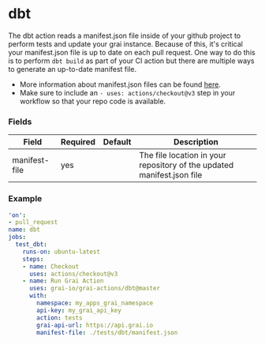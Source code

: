 # dbt

The dbt action reads a manifest.json file inside of your github project to perform tests and update your grai instance.
Because of this, it's critical your manifest.json file is up to date on each pull request. 
One way to do this is to perform `dbt build` as part of your CI action but there are multiple ways to generate an up-to-date manifest file.

* More information about manifest.json files can be found [here](https://docs.getdbt.com/reference/artifacts/manifest-json).
* Make sure to include an `- uses: actions/checkout@v3` step in your workflow so that your repo code is available.



### Fields

<!-- Fields Sentinel Section -->

| Field | Required | Default | Description |
|-----|-----|-----|-----|
| manifest-file | yes |  | The file location in your repository of the updated manifest.json file |


<!-- Fields Sentinel Section -->

### Example

<!-- Example Sentinel Section -->

```yaml copy
'on':
- pull_request
name: dbt
jobs:
  test_dbt:
    runs-on: ubuntu-latest
    steps:
    - name: Checkout
      uses: actions/checkout@v3
    - name: Run Grai Action
      uses: grai-io/grai-actions/dbt@master
      with:
        namespace: my_apps_grai_namespace
        api-key: my_grai_api_key
        action: tests
        grai-api-url: https://api.grai.io
        manifest-file: ./tests/dbt/manifest.json

```

<!-- Example Sentinel Section -->

